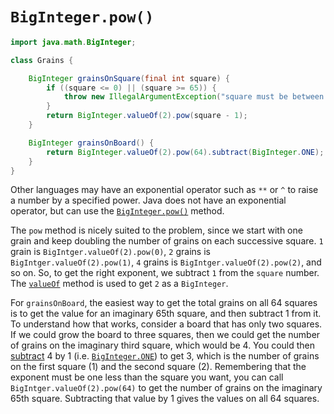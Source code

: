 # `BigInteger.pow()`

```java
import java.math.BigInteger;

class Grains {

    BigInteger grainsOnSquare(final int square) {
        if ((square <= 0) || (square >= 65)) {
            throw new IllegalArgumentException("square must be between 1 and 64");
        }
        return BigInteger.valueOf(2).pow(square - 1);
    }

    BigInteger grainsOnBoard() {
        return BigInteger.valueOf(2).pow(64).subtract(BigInteger.ONE);
    }
}
```

Other languages may have an exponential operator such as `**` or `^` to raise a number by a specified power.
Java does not have an exponential operator, but can use the [`BigInteger.pow()`][pow] method.

The `pow` method is nicely suited to the problem, since we start with one grain and keep doubling the number of grains on each successive square.
`1` grain is `BigIntger.valueOf(2).pow(0)`, `2` grains is `BigIntger.valueOf(2).pow(1)`, `4` grains is `BigIntger.valueOf(2).pow(2)`, and so on.
So, to get the right exponent, we subtract `1` from the `square` number.
The [`valueOf`][valueof] method is used to get `2` as a `BigInteger`.

For `grainsOnBoard`, the easiest way to get the total grains on all 64 squares is to get the value for an imaginary 65th square,
and then subtract 1 from it.
To understand how that works, consider a board that has only two squares.
If we could grow the board to three squares, then we could get the number of grains on the imaginary third square, which would be 4.
You could then [subtract][subtract] 4 by 1 (i.e. [`BigInteger.ONE`][one]) to get 3, which is the number of grains on the first square (1) and the second square (2).
Remembering that the exponent must be one less than the square you want,
you can call `BigIntger.valueOf(2).pow(64)` to get the number of grains on the imaginary 65th square.
Subtracting that value by 1 gives the values on all 64 squares.

[pow]: https://docs.oracle.com/javase/7/docs/api/java/math/BigInteger.html#pow(int)
[valueof]: https://docs.oracle.com/javase/7/docs/api/java/math/BigInteger.html#valueOf(long)
[subtract]: https://docs.oracle.com/javase/7/docs/api/java/math/BigInteger.html#subtract(java.math.BigInteger)
[one]: https://docs.oracle.com/javase/7/docs/api/java/math/BigInteger.html#ONE
